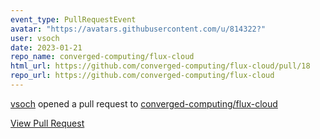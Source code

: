 ```yaml
---
event_type: PullRequestEvent
avatar: "https://avatars.githubusercontent.com/u/814322?"
user: vsoch
date: 2023-01-21
repo_name: converged-computing/flux-cloud
html_url: https://github.com/converged-computing/flux-cloud/pull/18
repo_url: https://github.com/converged-computing/flux-cloud
---
```


<a href='https://github.com/vsoch' target='_blank'>vsoch</a> opened a pull request to <a href='https://github.com/converged-computing/flux-cloud' target='_blank'>converged-computing/flux-cloud</a>

<a href='https://github.com/converged-computing/flux-cloud/pull/18' target='_blank'>View Pull Request</a>